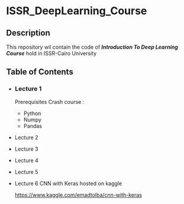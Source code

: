 # ISSR_DeepLearning_Course

## Description
This repository wil contain the code of _**Introduction To Deep Learning Course**_ hold in ISSR-Cairo University

## Table of Contents
  * ### Lecture 1 
      Prerequisites Crash course :
      * Python 
      * Numpy
      * Pandas
    
  
  * Lecture 2
  
  * Lecture 3
  
  * Lecture 4
  
  * Lecture 5
  
  * Lecture 6
      CNN with Keras hosted on kaggle
      
      https://www.kaggle.com/emadtolba/cnn-with-keras


